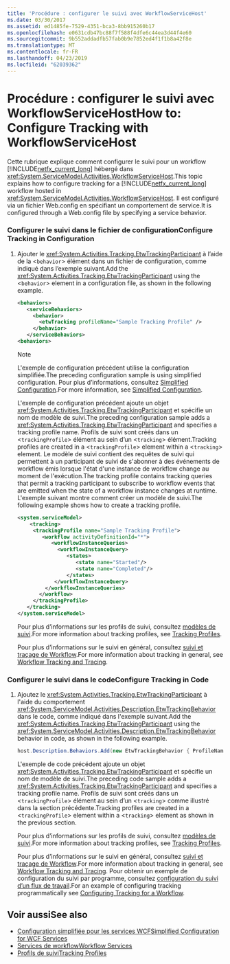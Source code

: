 ```yaml
---
title: 'Procédure : configurer le suivi avec WorkflowServiceHost'
ms.date: 03/30/2017
ms.assetid: ed1485fe-7529-4351-bca3-8bb915260b17
ms.openlocfilehash: e0631cdb47bc88f7f588f4dfe6c44ea3d44f4e60
ms.sourcegitcommit: 9b552addadfb57fab0b9e7852ed4f1f1b8a42f8e
ms.translationtype: MT
ms.contentlocale: fr-FR
ms.lasthandoff: 04/23/2019
ms.locfileid: "62039362"
---
```

# <a name="how-to-configure-tracking-with-workflowservicehost"></a><span data-ttu-id="f273c-102">Procédure : configurer le suivi avec WorkflowServiceHost</span><span class="sxs-lookup"><span data-stu-id="f273c-102">How to: Configure Tracking with WorkflowServiceHost</span></span>
<span data-ttu-id="f273c-103">Cette rubrique explique comment configurer le suivi pour un workflow [!INCLUDE[netfx_current_long](../../../../includes/netfx-current-long-md.md)] hébergé dans <xref:System.ServiceModel.Activities.WorkflowServiceHost>.</span><span class="sxs-lookup"><span data-stu-id="f273c-103">This topic explains how to configure tracking for a [!INCLUDE[netfx_current_long](../../../../includes/netfx-current-long-md.md)] workflow hosted in <xref:System.ServiceModel.Activities.WorkflowServiceHost>.</span></span> <span data-ttu-id="f273c-104">Il est configuré via un fichier Web.config en spécifiant un comportement de service.</span><span class="sxs-lookup"><span data-stu-id="f273c-104">It is configured through a Web.config file by specifying a service behavior.</span></span>  
  
### <a name="configure-tracking-in-configuration"></a><span data-ttu-id="f273c-105">Configurer le suivi dans le fichier de configuration</span><span class="sxs-lookup"><span data-stu-id="f273c-105">Configure Tracking in Configuration</span></span>  
  
1. <span data-ttu-id="f273c-106">Ajouter le <xref:System.Activities.Tracking.EtwTrackingParticipant> à l’aide de la <`behavior`> élément dans un fichier de configuration, comme indiqué dans l’exemple suivant.</span><span class="sxs-lookup"><span data-stu-id="f273c-106">Add the <xref:System.Activities.Tracking.EtwTrackingParticipant> using the <`behavior`> element in a configuration file, as shown in the following example.</span></span>  
  
    ```xml  
    <behaviors>  
       <serviceBehaviors>  
         <behavior>  
           <etwTracking profileName="Sample Tracking Profile" />  
         </behavior>              
       </serviceBehaviors>  
    <behaviors>  
    ```  
  
    > [!NOTE]
    >  <span data-ttu-id="f273c-107">L'exemple de configuration précédent utilise la configuration simplifiée.</span><span class="sxs-lookup"><span data-stu-id="f273c-107">The preceding configuration sample is using simplified configuration.</span></span> <span data-ttu-id="f273c-108">Pour plus d’informations, consultez [Simplified Configuration](../../../../docs/framework/wcf/simplified-configuration.md).</span><span class="sxs-lookup"><span data-stu-id="f273c-108">For more information, see [Simplified Configuration](../../../../docs/framework/wcf/simplified-configuration.md).</span></span>  
  
     <span data-ttu-id="f273c-109">L'exemple de configuration précédent ajoute un objet <xref:System.Activities.Tracking.EtwTrackingParticipant> et spécifie un nom de modèle de suivi.</span><span class="sxs-lookup"><span data-stu-id="f273c-109">The preceding configuration sample adds a <xref:System.Activities.Tracking.EtwTrackingParticipant> and specifies a tracking profile name.</span></span> <span data-ttu-id="f273c-110">Profils de suivi sont créés dans un <`trackingProfile`> élément au sein d’un <`tracking`> élément.</span><span class="sxs-lookup"><span data-stu-id="f273c-110">Tracking profiles are created in a <`trackingProfile`> element within a <`tracking`> element.</span></span> <span data-ttu-id="f273c-111">Le modèle de suivi contient des requêtes de suivi qui permettent à un participant de suivi de s'abonner à des événements de workflow émis lorsque l'état d'une instance de workflow change au moment de l'exécution.</span><span class="sxs-lookup"><span data-stu-id="f273c-111">The tracking profile contains tracking queries that permit a tracking participant to subscribe to workflow events that are emitted when the state of a workflow instance changes at runtime.</span></span> <span data-ttu-id="f273c-112">L'exemple suivant montre comment créer un modèle de suivi.</span><span class="sxs-lookup"><span data-stu-id="f273c-112">The following example shows how to create a tracking profile.</span></span>  
  
    ```xml  
    <system.serviceModel>  
        <tracking>   
         <trackingProfile name="Sample Tracking Profile">  
            <workflow activityDefinitionId="*">  
               <workflowInstanceQueries>  
                 <workflowInstanceQuery>  
                    <states>  
                       <state name="Started"/>  
                       <state name="Completed"/>  
                    </states>  
                </workflowInstanceQuery>  
             </workflowInstanceQueries>  
           </workflow>  
         </trackingProfile>   
       </tracking>  
    </system.serviceModel>  
    ```  
  
     <span data-ttu-id="f273c-113">Pour plus d’informations sur les profils de suivi, consultez [modèles de suivi](../../../../docs/framework/windows-workflow-foundation/tracking-profiles.md).</span><span class="sxs-lookup"><span data-stu-id="f273c-113">For more information about tracking profiles, see [Tracking Profiles](../../../../docs/framework/windows-workflow-foundation/tracking-profiles.md).</span></span>  
  
     <span data-ttu-id="f273c-114">Pour plus d’informations sur le suivi en général, consultez [suivi et traçage de Workflow](../../../../docs/framework/windows-workflow-foundation/workflow-tracking-and-tracing.md).</span><span class="sxs-lookup"><span data-stu-id="f273c-114">For more information about tracking in general, see [Workflow Tracking and Tracing](../../../../docs/framework/windows-workflow-foundation/workflow-tracking-and-tracing.md).</span></span>  
  
### <a name="configure-tracking-in-code"></a><span data-ttu-id="f273c-115">Configurer le suivi dans le code</span><span class="sxs-lookup"><span data-stu-id="f273c-115">Configure Tracking in Code</span></span>  
  
1. <span data-ttu-id="f273c-116">Ajoutez le <xref:System.Activities.Tracking.EtwTrackingParticipant> à l'aide du comportement <xref:System.ServiceModel.Activities.Description.EtwTrackingBehavior> dans le code, comme indiqué dans l'exemple suivant.</span><span class="sxs-lookup"><span data-stu-id="f273c-116">Add the <xref:System.Activities.Tracking.EtwTrackingParticipant> using the <xref:System.ServiceModel.Activities.Description.EtwTrackingBehavior> behavior in code, as shown in the following example.</span></span>  
  
    ```csharp  
    host.Description.Behaviors.Add(new EtwTrackingBehavior { ProfileName = "Sample Tracking Profile" });  
    ```  
  
     <span data-ttu-id="f273c-117">L'exemple de code précédent ajoute un objet <xref:System.Activities.Tracking.EtwTrackingParticipant> et spécifie un nom de modèle de suivi.</span><span class="sxs-lookup"><span data-stu-id="f273c-117">The preceding code sample adds a <xref:System.Activities.Tracking.EtwTrackingParticipant> and specifies a tracking profile name.</span></span> <span data-ttu-id="f273c-118">Profils de suivi sont créés dans un <`trackingProfile`> élément au sein d’un <`tracking`> comme illustré dans la section précédente.</span><span class="sxs-lookup"><span data-stu-id="f273c-118">Tracking profiles are created in a <`trackingProfile`> element within a <`tracking`> element as shown in the previous section.</span></span>  
  
     <span data-ttu-id="f273c-119">Pour plus d’informations sur les profils de suivi, consultez [modèles de suivi](../../../../docs/framework/windows-workflow-foundation/tracking-profiles.md).</span><span class="sxs-lookup"><span data-stu-id="f273c-119">For more information about tracking profiles, see [Tracking Profiles](../../../../docs/framework/windows-workflow-foundation/tracking-profiles.md).</span></span>  
  
     <span data-ttu-id="f273c-120">Pour plus d’informations sur le suivi en général, consultez [suivi et traçage de Workflow](../../../../docs/framework/windows-workflow-foundation/workflow-tracking-and-tracing.md).</span><span class="sxs-lookup"><span data-stu-id="f273c-120">For more information about tracking in general, see [Workflow Tracking and Tracing](../../../../docs/framework/windows-workflow-foundation/workflow-tracking-and-tracing.md).</span></span> <span data-ttu-id="f273c-121">Pour obtenir un exemple de configuration du suivi par programme, consultez [configuration du suivi d’un flux de travail](../../../../docs/framework/windows-workflow-foundation/configuring-tracking-for-a-workflow.md).</span><span class="sxs-lookup"><span data-stu-id="f273c-121">For an example of configuring tracking programmatically see [Configuring Tracking for a Workflow](../../../../docs/framework/windows-workflow-foundation/configuring-tracking-for-a-workflow.md).</span></span>  
  
## <a name="see-also"></a><span data-ttu-id="f273c-122">Voir aussi</span><span class="sxs-lookup"><span data-stu-id="f273c-122">See also</span></span>

- [<span data-ttu-id="f273c-123">Configuration simplifiée pour les services WCF</span><span class="sxs-lookup"><span data-stu-id="f273c-123">Simplified Configuration for WCF Services</span></span>](../../../../docs/framework/wcf/samples/simplified-configuration-for-wcf-services.md)
- [<span data-ttu-id="f273c-124">Services de workflow</span><span class="sxs-lookup"><span data-stu-id="f273c-124">Workflow Services</span></span>](../../../../docs/framework/wcf/feature-details/workflow-services.md)
- [<span data-ttu-id="f273c-125">Profils de suivi</span><span class="sxs-lookup"><span data-stu-id="f273c-125">Tracking Profiles</span></span>](../../../../docs/framework/windows-workflow-foundation/tracking-profiles.md)
